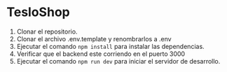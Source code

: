 # TesloShop

1. Clonar el repositorio.
2. Clonar el archivo .env.template y renombrarlos a .env
3. Ejecutar el comando `npm install` para instalar las dependencias.
4. Verificar que el backend este corriendo en el puerto 3000
5. Ejecutar el comando `npm run dev` para iniciar el servidor de desarrollo.